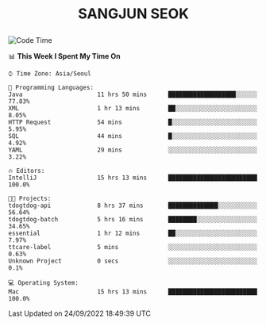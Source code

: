 <h1>
 <p align="center">
   SANGJUN SEOK
 </p>
</h1>

<!--START_SECTION:waka-->
![Code Time](http://img.shields.io/badge/Code%20Time-1%2C837%20hrs%2025%20mins-blue)

📊 **This Week I Spent My Time On** 

```text
⌚︎ Time Zone: Asia/Seoul

💬 Programming Languages: 
Java                     11 hrs 50 mins      ███████████████████░░░░░░   77.83% 
XML                      1 hr 13 mins        ██░░░░░░░░░░░░░░░░░░░░░░░   8.05% 
HTTP Request             54 mins             █░░░░░░░░░░░░░░░░░░░░░░░░   5.95% 
SQL                      44 mins             █░░░░░░░░░░░░░░░░░░░░░░░░   4.92% 
YAML                     29 mins             ░░░░░░░░░░░░░░░░░░░░░░░░░   3.22%

🔥 Editors: 
IntelliJ                 15 hrs 13 mins      █████████████████████████   100.0%

🐱‍💻 Projects: 
tdogtdog-api             8 hrs 37 mins       ██████████████░░░░░░░░░░░   56.64% 
tdogtdog-batch           5 hrs 16 mins       ████████░░░░░░░░░░░░░░░░░   34.65% 
essential                1 hr 12 mins        ██░░░░░░░░░░░░░░░░░░░░░░░   7.97% 
ttcare-label             5 mins              ░░░░░░░░░░░░░░░░░░░░░░░░░   0.63% 
Unknown Project          0 secs              ░░░░░░░░░░░░░░░░░░░░░░░░░   0.1%

💻 Operating System: 
Mac                      15 hrs 13 mins      █████████████████████████   100.0%

```


 Last Updated on 24/09/2022 18:49:39 UTC
<!--END_SECTION:waka-->
